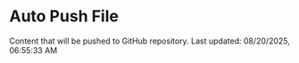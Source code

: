 # Auto Push File

Content that will be pushed to GitHub repository.
Last updated: 08/20/2025, 06:55:33 AM